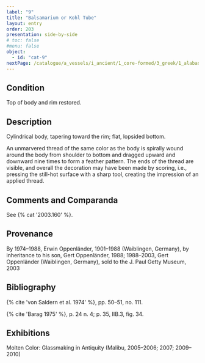 ```yaml
---
label: "9"
title: "Balsamarium or Kohl Tube"
layout: entry
order: 203
presentation: side-by-side
# toc: false
#menu: false 
object:
  - id: "cat-9"
nextPage: /catalogue/a_vessels/i_ancient/1_core-formed/3_greek/1_alabastron/
---
```


## Condition

Top of body and rim restored.

## Description

Cylindrical body, tapering toward the rim; flat, lopsided bottom.

An unmarvered thread of the same color as the body is spirally wound around the body from shoulder to bottom and dragged upward and downward nine times to form a feather pattern. The ends of the thread are visible, and overall the decoration may have been made by scoring, i.e., pressing the still-hot surface with a sharp tool, creating the impression of an applied thread.

## Comments and Comparanda

See {% cat '2003.160' %}.

## Provenance

By 1974–1988, Erwin Oppenländer, 1901–1988 (Waiblingen, Germany), by inheritance to his son, Gert Oppenländer, 1988; 1988–2003, Gert Oppenländer (Waiblingen, Germany), sold to the J. Paul Getty Museum, 2003

## Bibliography

{% cite 'von Saldern et al. 1974' %}, pp. 50–51, no. 111.

{% cite 'Barag 1975' %}, p. 24 n. 4; p. 35, IIB.3, fig. 34.

## Exhibitions

Molten Color: Glassmaking in Antiquity (Malibu, 2005–2006; 2007; 2009–2010)
